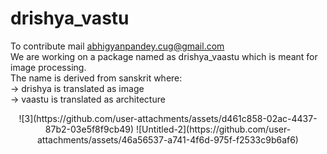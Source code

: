 # drishya_vastu

To contribute mail abhigyanpandey.cug@gmail.com <br>
We are working on a package named as drishya_vaastu which is meant for image processing.<br>
The name is derived from sanskrit where:<br>
-> drishya is translated as image<br>
-> vaastu is translated as architecture

<p align="center">
![3](https://github.com/user-attachments/assets/d461c858-02ac-4437-87b2-03e5f8f9cb49)
![Untitled-2](https://github.com/user-attachments/assets/46a56537-a741-4f6d-975f-f2533c9b6af6)
</p>
